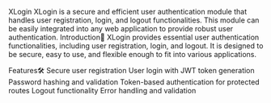 XLogin
XLogin is a secure and efficient user authentication module that handles user registration, login, and logout functionalities. This module can be easily integrated into any web application to provide robust user authentication.
Introduction🚀
XLogin provides essential user authentication functionalities, including user registration, login, and logout. It is designed to be secure, easy to use, and flexible enough to fit into various applications.

Features🛠️
Secure user registration
User login with JWT token generation
Password hashing and validation
Token-based authentication for protected routes
Logout functionality
Error handling and validation

